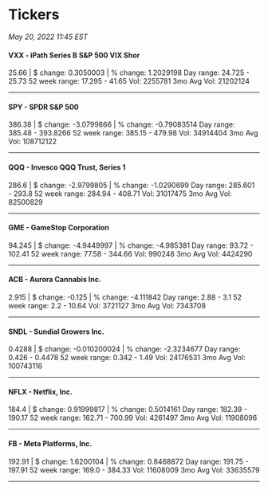 # Tickers
*May 20, 2022 11:45 EST*

#### VXX - iPath Series B S&P 500 VIX Shor
25.66 | $ change: 0.3050003 | % change: 1.2029198
Day range: 24.725 - 25.73 52 week range: 17.295 - 41.65
Vol: 2255781 3mo Avg Vol: 21202124

---

#### SPY - SPDR S&P 500
386.38 | $ change: -3.0799866 | % change: -0.79083514
Day range: 385.48 - 393.8266 52 week range: 385.15 - 479.98
Vol: 34914404 3mo Avg Vol: 108712122

---

#### QQQ - Invesco QQQ Trust, Series 1
286.6 | $ change: -2.9799805 | % change: -1.0290699
Day range: 285.601 - 293.8 52 week range: 284.94 - 408.71
Vol: 31017475 3mo Avg Vol: 82500829

---

#### GME - GameStop Corporation
94.245 | $ change: -4.9449997 | % change: -4.985381
Day range: 93.72 - 102.41 52 week range: 77.58 - 344.66
Vol: 990248 3mo Avg Vol: 4424290

---

#### ACB - Aurora Cannabis Inc.
2.915 | $ change: -0.125 | % change: -4.111842
Day range: 2.88 - 3.1 52 week range: 2.2 - 10.64
Vol: 3721127 3mo Avg Vol: 7343708

---

#### SNDL - Sundial Growers Inc.
0.4288 | $ change: -0.010200024 | % change: -2.3234677
Day range: 0.426 - 0.4478 52 week range: 0.342 - 1.49
Vol: 24176531 3mo Avg Vol: 100743116

---

#### NFLX - Netflix, Inc.
184.4 | $ change: 0.91999817 | % change: 0.5014161
Day range: 182.39 - 190.17 52 week range: 162.71 - 700.99
Vol: 4261497 3mo Avg Vol: 11908096

---

#### FB - Meta Platforms, Inc.
192.91 | $ change: 1.6200104 | % change: 0.8468872
Day range: 191.75 - 197.91 52 week range: 169.0 - 384.33
Vol: 11608009 3mo Avg Vol: 33635579

---

